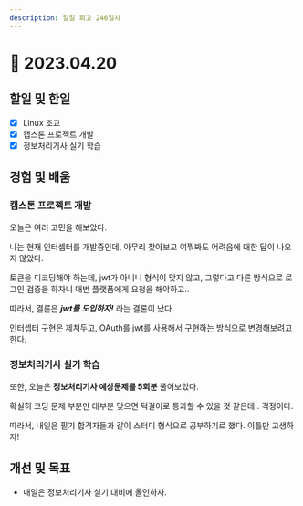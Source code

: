 ```yaml
---
description: 일일 회고 246일차
---
```


# 🥲 2023.04.20

## 할일 및 한일&#x20;

* [x] Linux 조교&#x20;
* [x] 캡스톤 프로젝트 개발&#x20;
* [x] 정보처리기사 실기 학습&#x20;

## 경험 및 배움&#x20;

### 캡스톤 프로젝트 개발&#x20;

오늘은 여러 고민을 해보았다.

나는 현재 인터셉터를 개발중인데, 아무리 찾아보고 여쭤봐도 어려움에 대한 답이 나오지 않았다.

토큰을 디코딩해야 하는데, jwt가 아니니 형식이 맞지 않고, 그렇다고 다른 방식으로 로그인 검증을 하자니 매번 플랫폼에게 요청을 해야하고..

따라서, 결론은 _**jwt를 도입하자!**_ 라는 결론이 났다.

인터셉터 구현은 제쳐두고, OAuth를 jwt를 사용해서 구현하는 방식으로 변경해보려고 한다.

### 정보처리기사 실기 학습

또한, 오늘은 **정보처리기사 예상문제를 5회분** 풀어보았다.

확실히 코딩 문제 부분만 대부분 맞으면 턱걸이로 통과할 수 있을 것 같은데.. 걱정이다.

따라서, 내일은 필기 합격자들과 같이 스터디 형식으로 공부하기로 했다. 이틀만 고생하자!

## 개선 및 목표&#x20;

* 내일은 정보처리기사 실기 대비에 올인하자.&#x20;
